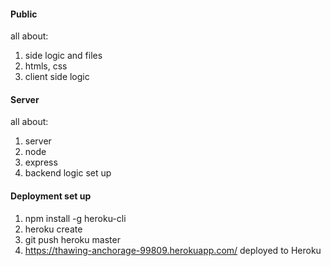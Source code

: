 #### Public

all about:

1. side logic and files
2. htmls, css
3. client side logic

#### Server

all about:

1. server
2. node
3. express
4. backend logic set up

#### Deployment set up

1. npm install -g heroku-cli
2. heroku create
3. git push heroku master
4. https://thawing-anchorage-99809.herokuapp.com/ deployed to Heroku
